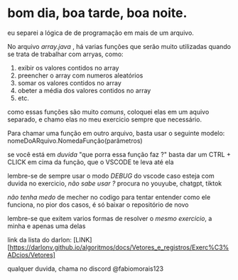 # bom dia, boa tarde, boa noite.

eu separei a lógica de de programação em mais de um arquivo.

No arquivo *array.java* , há varias funções que serão muito utilizadas quando se trata de
trabalhar com arryas, como:

1. exibir os valores contidos no array
2. preencher o array com numeros aleatórios
3. somar os valores contidos no array
4. obeter a média dos valores contidos no array
5. etc.

como essas funções são muito _comuns_, coloquei elas em um aquivo separado, e chamo elas no meu exercicio
sempre que necessário.

Para chamar uma função em outro arquivo, basta usar o seguinte modelo:
nomeDoARquivo.NomedaFunção(parâmetros)

se você está em *duvida* "que porra essa função faz ?"
basta dar um CTRL + CLICK em cima da função, que o VSCODE te leva até ela

lembre-se de sempre usar o modo *DEBUG* do vscode caso esteja com duvida no exercicio, *não sabe usar ?*
procura no youyube, chatgpt, tiktok

*não tenha medo* de mecher no codigo para tentar entender como ele funciona, no pior dos casos, é só baixar o repositório de novo

lembre-se que exitem varios formas de resolver o *mesmo exercicio*, a minha e apenas uma delas

link da lista do darlon: [LINK][https://darlonv.github.io/algoritmos/docs/Vetores_e_registros/Exerc%C3%ADcios/Vetores]

qualquer duvida, chama no discord @fabiomorais123